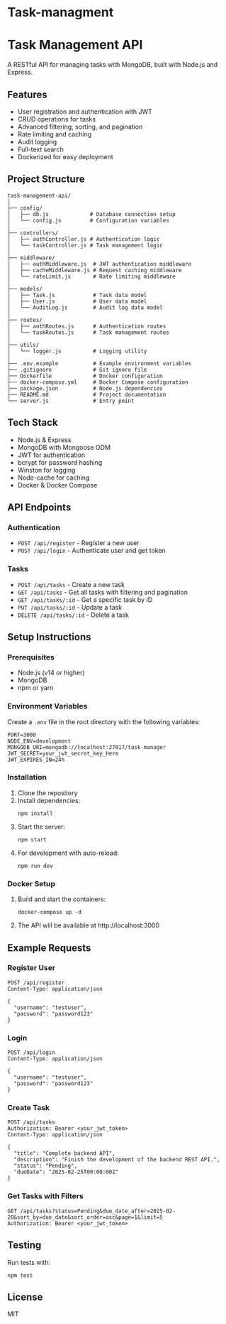 # Task-managment

# Task Management API

A RESTful API for managing tasks with MongoDB, built with Node.js and Express.

## Features

- User registration and authentication with JWT
- CRUD operations for tasks
- Advanced filtering, sorting, and pagination
- Rate limiting and caching
- Audit logging
- Full-text search 
- Dockerized for easy deployment

## Project Structure

```
task-management-api/
│
├── config/
│   ├── db.js             # Database connection setup
│   └── config.js         # Configuration variables
│
├── controllers/
│   ├── authController.js # Authentication logic
│   └── taskController.js # Task management logic
│
├── middleware/
│   ├── authMiddleware.js  # JWT authentication middleware
│   ├── cacheMiddleware.js # Request caching middleware
│   └── rateLimit.js       # Rate limiting middleware
│
├── models/
│   ├── Task.js            # Task data model
│   ├── User.js            # User data model
│   └── AuditLog.js        # Audit log data model
│
├── routes/
│   ├── authRoutes.js      # Authentication routes
│   └── taskRoutes.js      # Task management routes
│
├── utils/
│   └── logger.js          # Logging utility
│
├── .env.example           # Example environment variables
├── .gitignore             # Git ignore file
├── Dockerfile             # Docker configuration
├── docker-compose.yml     # Docker Compose configuration
├── package.json           # Node.js dependencies
├── README.md              # Project documentation
└── server.js              # Entry point
```

## Tech Stack

- Node.js & Express
- MongoDB with Mongoose ODM
- JWT for authentication
- bcrypt for password hashing
- Winston for logging
- Node-cache for caching
- Docker & Docker Compose

## API Endpoints

### Authentication

- `POST /api/register` - Register a new user
- `POST /api/login` - Authenticate user and get token

### Tasks

- `POST /api/tasks` - Create a new task
- `GET /api/tasks` - Get all tasks with filtering and pagination
- `GET /api/tasks/:id` - Get a specific task by ID
- `PUT /api/tasks/:id` - Update a task
- `DELETE /api/tasks/:id` - Delete a task

## Setup Instructions

### Prerequisites

- Node.js (v14 or higher)
- MongoDB
- npm or yarn

### Environment Variables

Create a `.env` file in the root directory with the following variables:

```
PORT=3000
NODE_ENV=development
MONGODB_URI=mongodb://localhost:27017/task-manager
JWT_SECRET=your_jwt_secret_key_here
JWT_EXPIRES_IN=24h
```

### Installation

1. Clone the repository
2. Install dependencies:
   ```
   npm install
   ```
3. Start the server:
   ```
   npm start
   ```
4. For development with auto-reload:
   ```
   npm run dev
   ```

### Docker Setup

1. Build and start the containers:
   ```
   docker-compose up -d
   ```
2. The API will be available at http://localhost:3000

## Example Requests

### Register User
```
POST /api/register
Content-Type: application/json

{
  "username": "testuser",
  "password": "password123"
}
```

### Login
```
POST /api/login
Content-Type: application/json

{
  "username": "testuser",
  "password": "password123"
}
```

### Create Task
```
POST /api/tasks
Authorization: Bearer <your_jwt_token>
Content-Type: application/json

{
  "title": "Complete backend API",
  "description": "Finish the development of the backend REST API.",
  "status": "Pending",
  "dueDate": "2025-02-25T00:00:00Z"
}
```

### Get Tasks with Filters
```
GET /api/tasks?status=Pending&due_date_after=2025-02-20&sort_by=due_date&sort_order=asc&page=1&limit=5
Authorization: Bearer <your_jwt_token>
```

## Testing

Run tests with:
```
npm test
```

## License

MIT